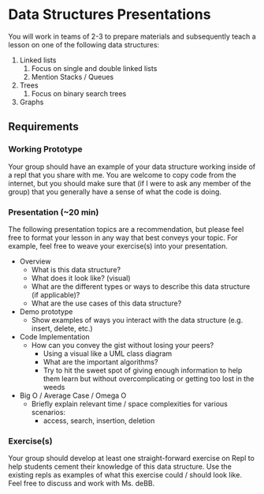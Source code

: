 # Data Structures Presentations

You will work in teams of 2-3 to prepare materials and subsequently teach a lesson on one of the following data structures:

1. Linked lists
   1. Focus on single and double linked lists
   2. Mention Stacks / Queues
2. Trees
   1. Focus on binary search trees
3. Graphs


## Requirements

### Working Prototype
Your group should have an example of your data structure working inside of a repl that you share with me. You are welcome to copy code from the internet, but you should make sure that (if I were to ask any member of the group) that you generally have a sense of what the code is doing.

### Presentation (~20 min)
The following presentation topics are a recommendation, but please feel free to format your lesson in any way that best conveys your topic. For example, feel free to weave your exercise(s) into your presentation.

* Overview
  * What is this data structure?
  * What does it look like? (visual)
  * What are the different types or ways to describe this data structure  (if applicable)?
  * What are the use cases of this data structure?
* Demo prototype
  * Show examples of ways you interact with the data structure (e.g. insert, delete, etc.)
* Code Implementation
  * How can you convey the gist without losing your peers?
    * Using a visual like a UML class diagram
    * What are the important algorithms? 
    * Try to hit the sweet spot of giving enough information to help them learn but without overcomplicating or getting too lost in the weeds
* Big O / Average Case / Omega O
  * Briefly explain relevant time / space complexities for various scenarios:
    * access, search, insertion, deletion

### Exercise(s)
Your group should develop at least one straight-forward exercise on Repl to help students cement their knowledge of this data structure. Use the existing repls as examples of what this exercise could / should look like. Feel free to discuss and work with Ms. deBB.
